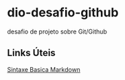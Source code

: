 # dio-desafio-github
desafio de projeto sobre Git/Github

## Links Úteis
[Sintaxe Basica Markdown](https://www.markdownguide.org/basic-syntax/)
